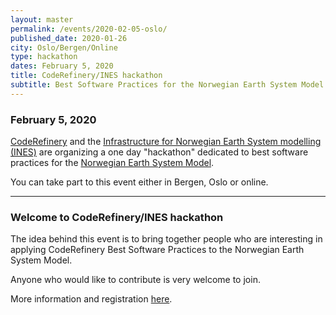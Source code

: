 ```yaml
---
layout: master
permalink: /events/2020-02-05-oslo/
published_date: 2020-01-26
city: Oslo/Bergen/Online
type: hackathon
dates: February 5, 2020
title: CodeRefinery/INES hackathon 
subtitle: Best Software Practices for the Norwegian Earth System Model
---
```


### February 5, 2020

[CodeRefinery](https://coderefinery.org/) and the [Infrastructure for Norwegian Earth System modelling (INES)](https://www.norceresearch.no/prosjekter/infrastructure-for-norwegian-earth-system-modelling-ines) are organizing a one day "hackathon" dedicated to best software practices for the [Norwegian Earth System Model](https://noresm-docs.readthedocs.io/en/latest/).

You can take part to this event either in Bergen, Oslo or online.

---

### Welcome to CodeRefinery/INES hackathon

The idea behind this event is to bring together people who are interesting in applying CodeRefinery Best Software Practices to the Norwegian Earth System Model.

Anyone who would like to contribute is very welcome to join.

More information and registration [here](https://noresmhub.github.io/INES-hackathons/2019/02/05/INES.html).
